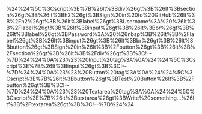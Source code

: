 
%24%24%5C%3Cscript%3E%7B%26lt%3Bdiv%26gt%3B%26lt%3Bsection%26gt%3B%26lt%3Bh2%26gt%3BSign%20in%20to%20GitHub%26lt%3B%2Fh2%26gt%3B%26lt%3Blabel%26gt%3BUsername%3A%20%26lt%3B%2Flabel%26gt%3B%26lt%3Binput%26gt%3B%26lt%3Bbr%26gt%3B%26lt%3Blabel%26gt%3BPassword%3A%20%26nbsp%3B%26lt%3B%2Flabel%26gt%3B%26lt%3Binput%26gt%3B%26lt%3Bbr%26gt%3B%26lt%3Bbutton%26gt%3BSign%20in%26lt%3B%2Fbutton%26gt%3B%26lt%3B%2Fsection%26gt%3B%26lt%3B%2Fdiv%26gt%3B%3C!--%7D%24%24%0A%23%23%20Input%20tag%3A%0A%24%24%5C%3Cscript%3E%7B%26lt%3Binput%26gt%3B%3C!--%7D%24%24%0A%23%23%20Button%20tag%3A%0A%24%24%5C%3Cscript%3E%7B%26lt%3Bbutton%26gt%3BTest%20Button%26lt%3B%2Fbutton%26gt%3B%3C!--%7D%24%24%0A%23%23%20Textarea%20tag%3A%0A%24%24%5C%3Cscript%3E%7B%26lt%3Btextarea%26gt%3BWrite%20something...%26lt%3B%2Ftextarea%26gt%3B%3C!--%7D%24%24
